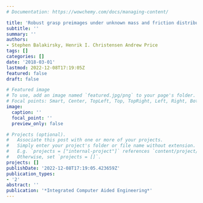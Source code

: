 ```yaml
---
# Documentation: https://wowchemy.com/docs/managing-content/

title: 'Robust grasp preimages under unknown mass and friction distributions '
subtitle: ''
summary: ''
authors:
- Stephen Balakirsky, Henrik I. Christensen Andrew Price
tags: []
categories: []
date: '2018-03-01'
lastmod: 2022-12-08T17:19:05Z
featured: false
draft: false

# Featured image
# To use, add an image named `featured.jpg/png` to your page's folder.
# Focal points: Smart, Center, TopLeft, Top, TopRight, Left, Right, BottomLeft, Bottom, BottomRight.
image:
  caption: ''
  focal_point: ''
  preview_only: false

# Projects (optional).
#   Associate this post with one or more of your projects.
#   Simply enter your project's folder or file name without extension.
#   E.g. `projects = ["internal-project"]` references `content/project/deep-learning/index.md`.
#   Otherwise, set `projects = []`.
projects: []
publishDate: '2022-12-08T17:19:05.423659Z'
publication_types:
- '2'
abstract: ''
publication: '*Integrated Computer Aided Engineering*'
---
```

